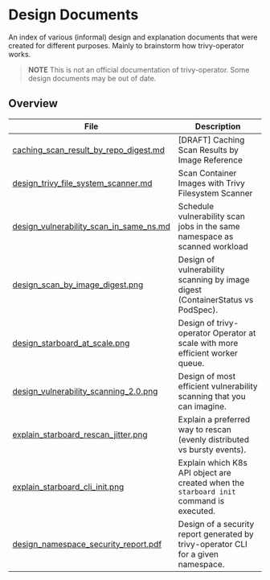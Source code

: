 # Design Documents

An index of various (informal) design and explanation documents that were
created for different purposes. Mainly to brainstorm how trivy-operator works.

> **NOTE** This is not an official documentation of trivy-operator. Some design
> documents may be out of date.

## Overview

| File                                      | Description                                                                             |
|-------------------------------------------|-----------------------------------------------------------------------------------------|
| [caching_scan_result_by_repo_digest.md]   | [DRAFT] Caching Scan Results by Image Reference                                         |
| [design_trivy_file_system_scanner.md]     | Scan Container Images with Trivy Filesystem Scanner                                     |
| [design_vulnerability_scan_in_same_ns.md] | Schedule vulnerability scan jobs in the same namespace as scanned workload              |
| [design_scan_by_image_digest.png]         | Design of vulnerability scanning by image digest (ContainerStatus vs PodSpec).          |
| [design_starboard_at_scale.png]           | Design of trivy-operator Operator at scale with more efficient worker queue.                 |
| [design_vulnerability_scanning_2.0.png]   | Design of most efficient vulnerability scanning that you can imagine.                   |
| [explain_starboard_rescan_jitter.png]     | Explain a preferred way to rescan (evenly distributed vs bursty events).                |
| [explain_starboard_cli_init.png]          | Explain which K8s API object are created when the `starboard init` command is executed. |
| [design_namespace_security_report.pdf]    | Design of a security report generated by trivy-operator CLI for a given namespace.           |

[caching_scan_result_by_repo_digest.md]: ./caching_scan_results_by_repo_digest.md
[design_trivy_file_system_scanner.md]: ./design_trivy_file_system_scanner.md
[design_vulnerability_scan_in_same_ns.md]: ./design_vuln_scan_job_in_same_namespace_of_workload.md
[design_scan_by_image_digest.png]: ./design_scan_by_image_digest.png
[design_starboard_at_scale.png]: ./design_starboard_at_scale.png
[design_vulnerability_scanning_2.0.png]: ./design_vulnerability_scanning_2.0.png
[explain_starboard_rescan_jitter.png]: ./explain_starboard_rescan_jitter.png
[explain_starboard_cli_init.png]: ./explain_starboard_cli_init.png
[design_namespace_security_report.pdf]: ./design_namespace_security_report.pdf

